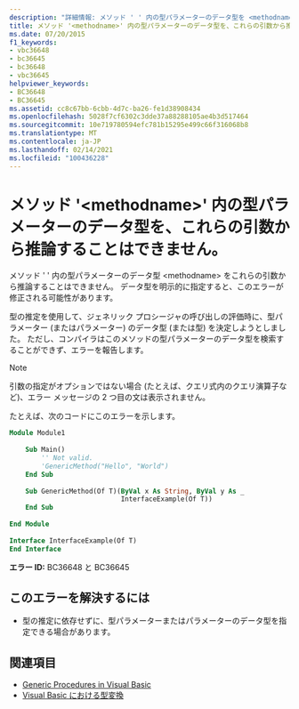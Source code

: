 ```yaml
---
description: "詳細情報: メソッド ' ' 内の型パラメーターのデータ型を <methodname> これらの引数から推論することはできません"
title: メソッド '<methodname>' 内の型パラメーターのデータ型を、これらの引数から推論することはできません。
ms.date: 07/20/2015
f1_keywords:
- vbc36648
- bc36645
- bc36648
- vbc36645
helpviewer_keywords:
- BC36648
- BC36645
ms.assetid: cc8c67bb-6cbb-4d7c-ba26-fe1d38908434
ms.openlocfilehash: 5028f7cf6302c3dde37a88288105ae4b3d517464
ms.sourcegitcommit: 10e719780594efc781b15295e499c66f316068b8
ms.translationtype: MT
ms.contentlocale: ja-JP
ms.lasthandoff: 02/14/2021
ms.locfileid: "100436228"
---
```

# <a name="data-types-of-the-type-parameters-in-method-methodname-cannot-be-inferred-from-these-arguments"></a>メソッド '\<methodname>' 内の型パラメーターのデータ型を、これらの引数から推論することはできません。

メソッド ' ' 内の型パラメーターのデータ型 \<methodname> をこれらの引数から推論することはできません。 データ型を明示的に指定すると、このエラーが修正される可能性があります。  
  
 型の推定を使用して、ジェネリック プロシージャの呼び出しの評価時に、型パラメーター (またはパラメーター) のデータ型 (または型) を決定しようとしました。 ただし、コンパイラはこのメソッドの型パラメーターのデータ型を検索することができず、エラーを報告します。  
  
> [!NOTE]
> 引数の指定がオプションではない場合 (たとえば、クエリ式内のクエリ演算子など)、エラー メッセージの 2 つ目の文は表示されません。  
  
 たとえば、次のコードにこのエラーを示します。  
  
```vb  
Module Module1  
  
    Sub Main()  
        '' Not valid.  
        'GenericMethod("Hello", "World")  
    End Sub  
  
    Sub GenericMethod(Of T)(ByVal x As String, ByVal y As _  
                            InterfaceExample(Of T))  
    End Sub  
  
End Module  
  
Interface InterfaceExample(Of T)  
End Interface  
```  
  
 **エラー ID:** BC36648 と BC36645  
  
## <a name="to-correct-this-error"></a>このエラーを解決するには  
  
- 型の推定に依存せずに、型パラメーターまたはパラメーターのデータ型を指定できる場合があります。  
  
## <a name="see-also"></a>関連項目

- [Generic Procedures in Visual Basic](../programming-guide/language-features/data-types/generic-procedures.md)
- [Visual Basic における型変換](../programming-guide/language-features/data-types/type-conversions.md)
